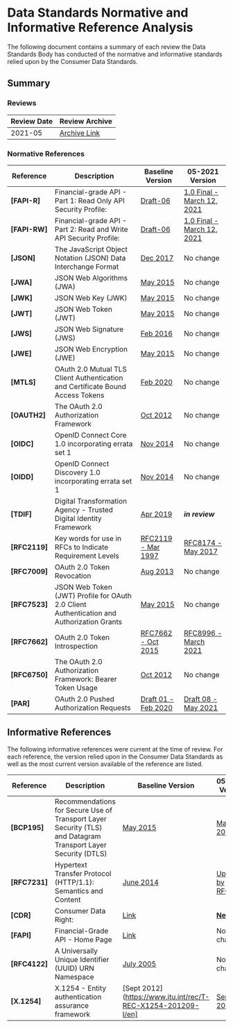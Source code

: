 # Data Standards Normative and Informative Reference Analysis

The following document contains a summary of each review the Data Standards Body has conducted of the normative and informative standards relied upon by the Consumer Data Standards.

## Summary

### Reviews

| Review Date | Review Archive |
| --- | ---- |
| 2021-05 | [Archive Link](2021-05/README.md) |

### Normative References

| **Reference**  | **Description**  | **Baseline Version** | **05-2021 Version** |
| --- | --- | --- | --- |
| <a id="FAPI-R"></a>**[FAPI-R]**    | Financial-grade API - Part 1: Read Only API Security Profile:                                                     |[Draft-06](https://openid.net/specs/openid-financial-api-part-1-ID2.html) | [1.0 Final - March 12, 2021](https://openid.net/specs/openid-financial-api-part-1-1_0.html) |
| <a id="FAPI-RW"></a>**[FAPI-RW]**  | Financial-grade API - Part 2: Read and Write API Security Profile:                                                 |[Draft-06](https://openid.net/specs/openid-financial-api-part-2-ID2.html) | [1.0 Final - March 12, 2021](https://openid.net/specs/openid-financial-api-part-2-1_0.html) |
| <a id="JSON"></a>**[JSON]**        | The JavaScript Object Notation (JSON) Data Interchange Format | [Dec 2017](https://tools.ietf.org/html/rfc8259) | No change |
| <a id="JWA"></a>**[JWA]**          | JSON Web Algorithms (JWA) | [May 2015](https://tools.ietf.org/html/rfc7518) | No change |
| <a id="JWK"></a>**[JWK]**          | JSON Web Key (JWK) | [May 2015](https://tools.ietf.org/html/rfc7517) | No change |
| <a id="JWT"></a>**[JWT]**          | JSON Web Token (JWT) | [May 2015](https://tools.ietf.org/html/rfc7519) | No change |
| <a id="JWS"></a>**[JWS]**          | JSON Web Signature (JWS) | [Feb 2016](https://tools.ietf.org/html/rfc7797) | No change |
| <a id="JWE"></a>**[JWE]**          | JSON Web Encryption (JWE) | [May 2015](https://tools.ietf.org/html/rfc7516) | No change |
| <a id="MTLS"></a>**[MTLS]**        | OAuth 2.0 Mutual TLS Client Authentication and Certificate Bound Access Tokens | [Feb 2020](https://tools.ietf.org/html/rfc8705) | No change |
| <a id="OAUTH2"></a>**[OAUTH2]**    | The OAuth 2.0 Authorization Framework | [Oct 2012](https://tools.ietf.org/html/rfc6749)| No change |
| <a id="OIDC"></a>**[OIDC]**        | OpenID Connect Core 1.0 incorporating errata set 1 | [Nov 2014](http://openid.net/specs/openid-connect-core-1_0.html) | No change |
| <a id="OIDD"></a>**[OIDD]**        | OpenID Connect Discovery 1.0 incorporating errata set 1 | [Nov 2014](http://openid.net/specs/openid-connect-discovery-1_0.html)| No change |
| <a id="TDIF"></a>**[TDIF]**        | Digital Transformation Agency - Trusted Digital Identity Framework | [Apr 2019](https://www.dta.gov.au/our-projects/digital-identity/trusted-digital-identity-framework) | **_in review_** |
| <a id="RFC2119"></a>**[RFC2119]**  | Key words for use in RFCs to Indicate Requirement Levels | [RFC2119 - Mar 1997](https://datatracker.ietf.org/doc/html/rfc2119) | [RFC8174 - May 2017](https://datatracker.ietf.org/doc/html/rfc8174) |
| <a id="RFC7009"></a>**[RFC7009]**  | OAuth 2.0 Token Revocation | [Aug 2013](https://tools.ietf.org/html/rfc7009) | No change |
| <a id="RFC7523"></a>**[RFC7523]**  | JSON Web Token (JWT) Profile for OAuth 2.0 Client Authentication and Authorization Grants | [May 2015](https://tools.ietf.org/html/rfc7523) | No change |
| <a id="RFC7662"></a>**[RFC7662]**  | OAuth 2.0 Token Introspection | [RFC7662 - Oct 2015](https://tools.ietf.org/html/rfc7662) | [RFC8996 - March 2021](https://datatracker.ietf.org/doc/html/rfc8996) |
| <a id="RFC6750"></a>**[RFC6750]**  | The OAuth 2.0 Authorization Framework: Bearer Token Usage | [Oct 2012](https://tools.ietf.org/html/rfc6750) | No change |
| <a id="PAR"></a>**[PAR]**          | OAuth 2.0 Pushed Authorization Requests | [Draft 01 - Feb 2020](https://tools.ietf.org/html/draft-ietf-oauth-par-01) | [Draft 08 - May 2021](https://datatracker.ietf.org/doc/html/draft-ietf-oauth-par-08) |


## Informative References

The following informative references were current at the time of review. For each reference, the version relied upon in the Consumer Data Standards as well as the most current version available of the reference are listed.

| **Reference**  | **Description** | **Baseline Version** | **05-2021 Version** |
|----------------|-----------------|----------------------|---------------------|
| <a id="BCP195"></a>**[BCP195]**   | Recommendations for Secure Use of Transport Layer Security (TLS) and Datagram Transport Layer Security (DTLS) | [May 2015](https://tools.ietf.org/html/bcp195) | [March 2021](https://tools.ietf.org/html/bcp195) |
| <a id="RFC7231"></a>**[RFC7231]**   | Hypertext Transfer Protocol (HTTP/1.1): Semantics and Content | [June 2014](https://tools.ietf.org/html/rfc7231)  | [Updated by RFC2817](https://datatracker.ietf.org/doc/html/rfc2817)|
| <a id="CDR"></a>**[CDR]**      | Consumer Data Right: | [Link](https://www.accc.gov.au/focus-areas/consumer-data-right) | [**New Link**](https://www.cdr.gov.au) |
| <a id="FAPI"></a>**[FAPI]**      | Financial-Grade API - Home Page | [Link](https://openid.net/wg/fapi/) | No change |
| <a id="RFC4122"></a>**[RFC4122]**  | A Universally Unique Identifier (UUID) URN Namespace | [July 2005](https://tools.ietf.org/html/rfc4122) | No change |
| <a id="X.1254"></a>**[X.1254]**   | X.1254 - Entity authentication assurance framework | [Sept 2012](https://www.itu.int/rec/T-REC-X1254-201209-I/en] | [Sept 2020](https://www.itu.int/rec/T-REC-X.1254-202009-I/en)

